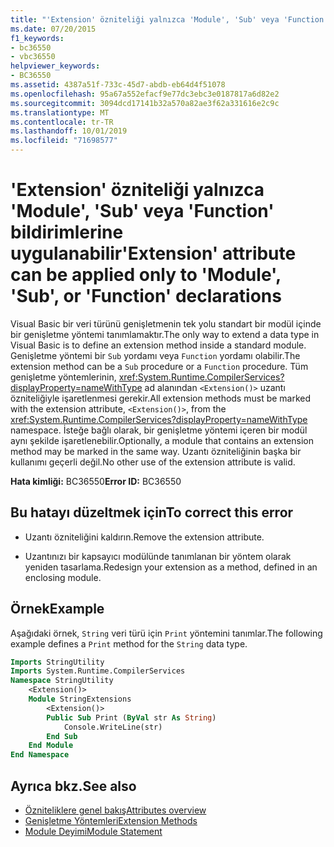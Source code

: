 ```yaml
---
title: "'Extension' özniteliği yalnızca 'Module', 'Sub' veya 'Function' bildirimlerine uygulanabilir"
ms.date: 07/20/2015
f1_keywords:
- bc36550
- vbc36550
helpviewer_keywords:
- BC36550
ms.assetid: 4387a51f-733c-45d7-abdb-eb64d4f51078
ms.openlocfilehash: 95a67a552efacf9e77dc3ebc3e0187817a6d82e2
ms.sourcegitcommit: 3094dcd17141b32a570a82ae3f62a331616e2c9c
ms.translationtype: MT
ms.contentlocale: tr-TR
ms.lasthandoff: 10/01/2019
ms.locfileid: "71698577"
---
```

# <a name="extension-attribute-can-be-applied-only-to-module-sub-or-function-declarations"></a><span data-ttu-id="2bd57-102">'Extension' özniteliği yalnızca 'Module', 'Sub' veya 'Function' bildirimlerine uygulanabilir</span><span class="sxs-lookup"><span data-stu-id="2bd57-102">'Extension' attribute can be applied only to 'Module', 'Sub', or 'Function' declarations</span></span>
<span data-ttu-id="2bd57-103">Visual Basic bir veri türünü genişletmenin tek yolu standart bir modül içinde bir genişletme yöntemi tanımlamaktır.</span><span class="sxs-lookup"><span data-stu-id="2bd57-103">The only way to extend a data type in Visual Basic is to define an extension method inside a standard module.</span></span> <span data-ttu-id="2bd57-104">Genişletme yöntemi bir `Sub` yordamı veya `Function` yordamı olabilir.</span><span class="sxs-lookup"><span data-stu-id="2bd57-104">The extension method can be a `Sub` procedure or a `Function` procedure.</span></span> <span data-ttu-id="2bd57-105">Tüm genişletme yöntemlerinin, <xref:System.Runtime.CompilerServices?displayProperty=nameWithType> ad alanından `<Extension()>` uzantı özniteliğiyle işaretlenmesi gerekir.</span><span class="sxs-lookup"><span data-stu-id="2bd57-105">All extension methods must be marked with the extension attribute, `<Extension()>`, from the <xref:System.Runtime.CompilerServices?displayProperty=nameWithType> namespace.</span></span> <span data-ttu-id="2bd57-106">İsteğe bağlı olarak, bir genişletme yöntemi içeren bir modül aynı şekilde işaretlenebilir.</span><span class="sxs-lookup"><span data-stu-id="2bd57-106">Optionally, a module that contains an extension method may be marked in the same way.</span></span> <span data-ttu-id="2bd57-107">Uzantı özniteliğinin başka bir kullanımı geçerli değil.</span><span class="sxs-lookup"><span data-stu-id="2bd57-107">No other use of the extension attribute is valid.</span></span>  
  
 <span data-ttu-id="2bd57-108">**Hata kimliği:** BC36550</span><span class="sxs-lookup"><span data-stu-id="2bd57-108">**Error ID:** BC36550</span></span>  
  
## <a name="to-correct-this-error"></a><span data-ttu-id="2bd57-109">Bu hatayı düzeltmek için</span><span class="sxs-lookup"><span data-stu-id="2bd57-109">To correct this error</span></span>  
  
- <span data-ttu-id="2bd57-110">Uzantı özniteliğini kaldırın.</span><span class="sxs-lookup"><span data-stu-id="2bd57-110">Remove the extension attribute.</span></span>  
  
- <span data-ttu-id="2bd57-111">Uzantınızı bir kapsayıcı modülünde tanımlanan bir yöntem olarak yeniden tasarlama.</span><span class="sxs-lookup"><span data-stu-id="2bd57-111">Redesign your extension as a method, defined in an enclosing module.</span></span>  
  
## <a name="example"></a><span data-ttu-id="2bd57-112">Örnek</span><span class="sxs-lookup"><span data-stu-id="2bd57-112">Example</span></span>  
 <span data-ttu-id="2bd57-113">Aşağıdaki örnek, `String` veri türü için `Print` yöntemini tanımlar.</span><span class="sxs-lookup"><span data-stu-id="2bd57-113">The following example defines a `Print` method for the `String` data type.</span></span>  
  
```vb  
Imports StringUtility  
Imports System.Runtime.CompilerServices  
Namespace StringUtility  
    <Extension()>   
    Module StringExtensions  
        <Extension()>   
        Public Sub Print (ByVal str As String)  
            Console.WriteLine(str)  
        End Sub  
    End Module  
End Namespace  
```  
  
## <a name="see-also"></a><span data-ttu-id="2bd57-114">Ayrıca bkz.</span><span class="sxs-lookup"><span data-stu-id="2bd57-114">See also</span></span>

- [<span data-ttu-id="2bd57-115">Özniteliklere genel bakış</span><span class="sxs-lookup"><span data-stu-id="2bd57-115">Attributes overview</span></span>](../../../visual-basic/programming-guide/concepts/attributes/index.md)
- [<span data-ttu-id="2bd57-116">Genişletme Yöntemleri</span><span class="sxs-lookup"><span data-stu-id="2bd57-116">Extension Methods</span></span>](../../../visual-basic/programming-guide/language-features/procedures/extension-methods.md)
- [<span data-ttu-id="2bd57-117">Module Deyimi</span><span class="sxs-lookup"><span data-stu-id="2bd57-117">Module Statement</span></span>](../../../visual-basic/language-reference/statements/module-statement.md)
